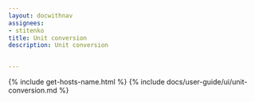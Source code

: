 ```yaml
---
layout: docwithnav
assignees:
- stitenko
title: Unit conversion
description: Unit conversion


---
```


{% include get-hosts-name.html %}
{% include docs/user-guide/ui/unit-conversion.md %}